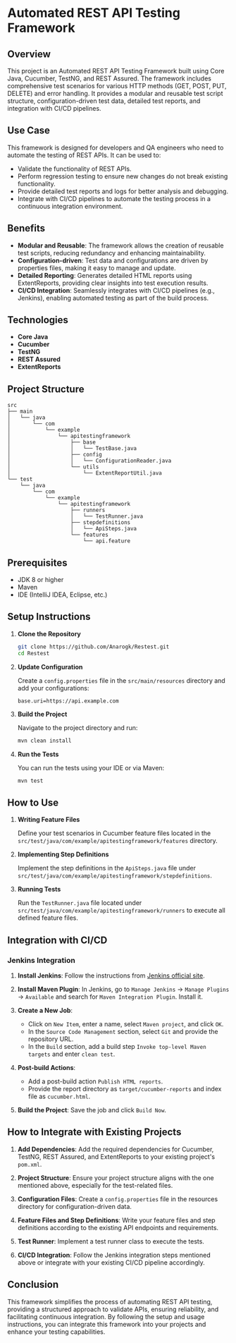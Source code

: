 

# Automated REST API Testing Framework

## Overview

This project is an Automated REST API Testing Framework built using Core Java, Cucumber, TestNG, and REST Assured. The framework includes comprehensive test scenarios for various HTTP methods (GET, POST, PUT, DELETE) and error handling. It provides a modular and reusable test script structure, configuration-driven test data, detailed test reports, and integration with CI/CD pipelines.

## Use Case

This framework is designed for developers and QA engineers who need to automate the testing of REST APIs. It can be used to:

- Validate the functionality of REST APIs.
- Perform regression testing to ensure new changes do not break existing functionality.
- Provide detailed test reports and logs for better analysis and debugging.
- Integrate with CI/CD pipelines to automate the testing process in a continuous integration environment.

## Benefits

- **Modular and Reusable**: The framework allows the creation of reusable test scripts, reducing redundancy and enhancing maintainability.
- **Configuration-driven**: Test data and configurations are driven by properties files, making it easy to manage and update.
- **Detailed Reporting**: Generates detailed HTML reports using ExtentReports, providing clear insights into test execution results.
- **CI/CD Integration**: Seamlessly integrates with CI/CD pipelines (e.g., Jenkins), enabling automated testing as part of the build process.

## Technologies

- **Core Java**
- **Cucumber**
- **TestNG**
- **REST Assured**
- **ExtentReports**

## Project Structure

```
src
├── main
│   └── java
│       └── com
│           └── example
│               └── apitestingframework
│                   ├── base
│                   │   └── TestBase.java
│                   ├── config
│                   │   └── ConfigurationReader.java
│                   └── utils
│                       └── ExtentReportUtil.java
└── test
    └── java
        └── com
            └── example
                └── apitestingframework
                    ├── runners
                    │   └── TestRunner.java
                    ├── stepdefinitions
                    │   └── ApiSteps.java
                    └── features
                        └── api.feature
```

## Prerequisites

- JDK 8 or higher
- Maven
- IDE (IntelliJ IDEA, Eclipse, etc.)

## Setup Instructions

1. **Clone the Repository**

    ```bash
    git clone https://github.com/Anarogk/Restest.git
    cd Restest
    ```

2. **Update Configuration**

    Create a `config.properties` file in the `src/main/resources` directory and add your configurations:

    ```properties
    base.uri=https://api.example.com
    ```

3. **Build the Project**

    Navigate to the project directory and run:

    ```bash
    mvn clean install
    ```

4. **Run the Tests**

    You can run the tests using your IDE or via Maven:

    ```bash
    mvn test
    ```

## How to Use

1. **Writing Feature Files**

    Define your test scenarios in Cucumber feature files located in the `src/test/java/com/example/apitestingframework/features` directory. 

2. **Implementing Step Definitions**

    Implement the step definitions in the `ApiSteps.java` file under `src/test/java/com/example/apitestingframework/stepdefinitions`.

3. **Running Tests**

    Run the `TestRunner.java` file located under `src/test/java/com/example/apitestingframework/runners` to execute all defined feature files.

## Integration with CI/CD

### Jenkins Integration

1. **Install Jenkins**: Follow the instructions from [Jenkins official site](https://www.jenkins.io/download/).

2. **Install Maven Plugin**: In Jenkins, go to `Manage Jenkins` -> `Manage Plugins` -> `Available` and search for `Maven Integration Plugin`. Install it.

3. **Create a New Job**:
    - Click on `New Item`, enter a name, select `Maven project`, and click `OK`.
    - In the `Source Code Management` section, select `Git` and provide the repository URL.
    - In the `Build` section, add a build step `Invoke top-level Maven targets` and enter `clean test`.

4. **Post-build Actions**:
    - Add a post-build action `Publish HTML reports`.
    - Provide the report directory as `target/cucumber-reports` and index file as `cucumber.html`.

5. **Build the Project**: Save the job and click `Build Now`.

## How to Integrate with Existing Projects

1. **Add Dependencies**: Add the required dependencies for Cucumber, TestNG, REST Assured, and ExtentReports to your existing project's `pom.xml`.

2. **Project Structure**: Ensure your project structure aligns with the one mentioned above, especially for the test-related files.

3. **Configuration Files**: Create a `config.properties` file in the resources directory for configuration-driven data.

4. **Feature Files and Step Definitions**: Write your feature files and step definitions according to the existing API endpoints and requirements.

5. **Test Runner**: Implement a test runner class to execute the tests.

6. **CI/CD Integration**: Follow the Jenkins integration steps mentioned above or integrate with your existing CI/CD pipeline accordingly.

## Conclusion

This framework simplifies the process of automating REST API testing, providing a structured approach to validate APIs, ensuring reliability, and facilitating continuous integration. By following the setup and usage instructions, you can integrate this framework into your projects and enhance your testing capabilities.

